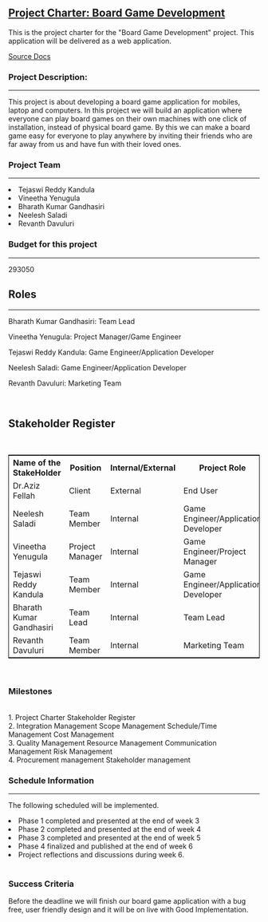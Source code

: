 <!DOCTYPE html>
<html lang="en">
<head>
  <meta charset="utf-8">
  <link rel="stylesheet" href="https://stackpath.bootstrapcdn.com/bootstrap/4.3.1/css/bootstrap.min.css">
  <link rel="stylesheet" href="https://stackpath.bootstrapcdn.com/bootstrap/4.3.1/js/bootstrap.min.js">
  <link rel="stylesheet" href="https://stackpath.bootstrapcdn.com/bootstrap/4.3.1/js/bootstrap.bundle.min.js">
</head>
<body>
<div class="container">
<nav class="navbar navbar-expand-lg navbar-light fixed-top py-3" id="mainNav">
        <a class="navbar-brand js-scroll-trigger" href="#"> 
		<h1>
            Project Charter: Board Game Development
			</h1>
</a>
        
</nav>
</div>
<p>This is the project charter for the "Board Game Development" project. This application will be delivered as a web application.</p>
        <a href="https://github.com/vineetha1996/BoardGameDevelopment">Source Docs</a>
<div class="container">
<h3>Project Description:</h3><hr />
<p>This project is about developing a board game application for mobiles, laptop and computers. In this project we will build an application where everyone can play board games on their own machines with one click of installation, instead of physical board game. By this we can make a board game easy for everyone to play anywhere by inviting their friends who are far away from us and have fun with their loved ones.</p>
<h3>Project Team</h3><hr />
 <li>Tejaswi Reddy Kandula</li>
 <li>Vineetha Yenugula</li>
 <li>Bharath Kumar Gandhasiri</li>
 <li>Neelesh Saladi</li>
 <li>Revanth Davuluri</li>

 <h3>Budget for this project</h3><hr/>
<p>293050</p>
<h2> Roles</h2><hr/>
<p>Bharath Kumar Gandhasiri: Team Lead</p>

<p>Vineetha Yenugula: Project Manager/Game Engineer</p>

<p>Tejaswi Reddy Kandula: Game Engineer/Application Developer</p>

<p>Neelesh Saladi: Game Engineer/Application Developer</p>

<p>Revanth Davuluri: Marketing Team</p>
<br>
<h2>Stakeholder Register</h2><br>
<table style="width:100%;border: 1px solid black;">
  <tr>
    <th>Name of the StakeHolder</th>
    <th>Position</th> 
    <th>Internal/External</th>
	   <th>Project Role</th>
	  <th>Contact Information</th>
  </tr>
  <tr>
    <td>Dr.Aziz Fellah</td>
    <td>Client</td>
	 <td>External</td> 
	 <td>End User</td>
	  <td>AFELLAH@nwmissouri.edu</td> 
  </tr>
  <tr>
    <td>Neelesh Saladi</td>
    <td>Team Member</td>  
	 <td>Internal</td> 
	 <td>Game Engineer/Application Developer</td>
	  <td>S538300@nwmissouri.edu</td> 
  </tr>
  <tr>
    <td>Vineetha Yenugula</td>
    <td>Project Manager</td> 
	 <td>Internal</td> 
	 <td>Game Engineer/Project Manager</td>
	  <td>S538312@nwmissouri.edu</td> 
  </tr>
  <tr>
    <td>Tejaswi Reddy Kandula</td>
    <td>Team Member</td> 
	 <td>Internal</td> 
	 <td>Game Engineer/Application Developer</td>
	  <td>S538309@nwmissouri.edu</td> 
  </tr>
<tr>
    <td>Bharath Kumar Gandhasiri</td>
    <td>Team Lead</td> 
	 <td> Internal</td> 
	 <td>Team Lead</td>
	  <td>S538366@nwmissouri.edu</td> 
  </tr>
  <tr>
    <td>Revanth Davuluri</td>
    <td>Team Member</td> 
	 <td>Internal</td> 
	 <td>Marketing Team</td>
	  <td>S534917@nwmissouri.edu</td> 
  </tr>
</table>
<br> 
<h3>Milestones</h3><hr />
<br>
1. Project Charter
Stakeholder Register
<br>
2.
Integration Management
Scope Management
Schedule/Time Management
Cost Management
<br>
3.
Quality Management
Resource Management
Communication Management
Risk Management
<br>
4.
Procurement management
Stakeholder management
<br>
 <h3>Schedule Information</h3>
 <hr />
 <p>The following scheduled will be implemented.</p>
<li>Phase 1 completed and presented at the end of week 3</li>
<li>Phase 2 completed and presented at the end of week 4</li>
<li>Phase 3 completed and presented at the end of week 5</li>
<li>Phase 4 finalized and published at the end of week 6</li>
<li>Project reflections and discussions during week 6.</li>
<br>
<h3>Success Criteria</h3>
<hr />
<p>Before the deadline we will finish our board game application with a bug free, user friendly design and it will be on live with Good Implementation.</p> 
 </body>
</html>


